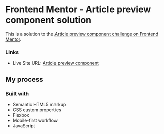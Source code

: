 # Frontend Mentor - Article preview component solution

This is a solution to the [Article preview component challenge on Frontend Mentor](https://www.frontendmentor.io/challenges/article-preview-component-dYBN_pYFT). 

### Links

- Live Site URL: [Article preview component](https://article-preview-component-one-ochre.vercel.app/)

## My process

### Built with

- Semantic HTML5 markup
- CSS custom properties
- Flexbox
- Mobile-first workflow
- JavaScript